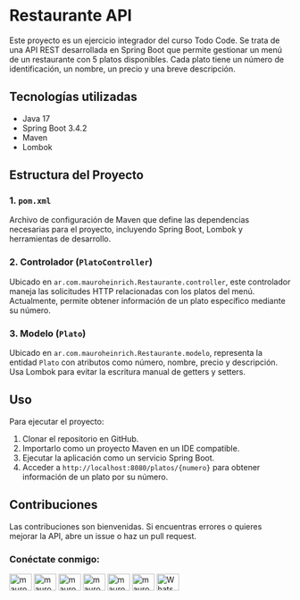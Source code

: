 # Restaurante API

Este proyecto es un ejercicio integrador del curso Todo Code. Se trata de una API REST desarrollada en Spring Boot que permite gestionar un menú de un restaurante con 5 platos disponibles. Cada plato tiene un número de identificación, un nombre, un precio y una breve descripción.

## Tecnologías utilizadas
- Java 17
- Spring Boot 3.4.2
- Maven
- Lombok

## Estructura del Proyecto

### 1. `pom.xml`
Archivo de configuración de Maven que define las dependencias necesarias para el proyecto, incluyendo Spring Boot, Lombok y herramientas de desarrollo.

### 2. Controlador (`PlatoController`)
Ubicado en `ar.com.mauroheinrich.Restaurante.controller`, este controlador maneja las solicitudes HTTP relacionadas con los platos del menú. Actualmente, permite obtener información de un plato específico mediante su número.

### 3. Modelo (`Plato`)
Ubicado en `ar.com.mauroheinrich.Restaurante.modelo`, representa la entidad `Plato` con atributos como número, nombre, precio y descripción. Usa Lombok para evitar la escritura manual de getters y setters.

## Uso
Para ejecutar el proyecto:
1. Clonar el repositorio en GitHub.
2. Importarlo como un proyecto Maven en un IDE compatible.
3. Ejecutar la aplicación como un servicio Spring Boot.
4. Acceder a `http://localhost:8080/platos/{numero}` para obtener información de un plato por su número.

## Contribuciones
Las contribuciones son bienvenidas. Si encuentras errores o quieres mejorar la API, abre un issue o haz un pull request.
<h3 align="left">Conéctate conmigo:</h3>
<p align="left">
  <a href="https://twitter.com/mauroheinrich" target="_blank"><img align="center" src="https://raw.githubusercontent.com/rahuldkjain/github-profile-readme-generator/master/src/images/icons/Social/twitter.svg" alt="mauroheinrich" height="30" width="40" /></a>
  <a href="https://linkedin.com/in/mauroheinrich" target="_blank"><img align="center" src="https://raw.githubusercontent.com/rahuldkjain/github-profile-readme-generator/master/src/images/icons/Social/linked-in-alt.svg" alt="mauroheinrich" height="30" width="40" /></a>
  <a href="https://stackoverflow.com/users/20105268/mauro-heinrich" target="_blank"><img align="center" src="https://raw.githubusercontent.com/rahuldkjain/github-profile-readme-generator/master/src/images/icons/Social/stack-overflow.svg" alt="mauroheinrich" height="30" width="40" /></a>
  <a href="https://fb.com/mauroheinrich" target="_blank"><img align="center" src="https://raw.githubusercontent.com/rahuldkjain/github-profile-readme-generator/master/src/images/icons/Social/facebook.svg" alt="mauroheinrich" height="30" width="40" /></a>
  <a href="https://instagram.com/mauroheinrich" target="_blank"><img align="center" src="https://raw.githubusercontent.com/rahuldkjain/github-profile-readme-generator/master/src/images/icons/Social/instagram.svg" alt="mauroheinrich" height="30" width="40" /></a>
  <a href="https://discord.gg/mauroheinrich" target="_blank"><img align="center" src="https://raw.githubusercontent.com/rahuldkjain/github-profile-readme-generator/master/src/images/icons/Social/discord.svg" alt="mauroheinrich" height="30" width="40" /></a>
  <a href="https://wa.me/5493436201089" target="_blank"><img align="center" src="https://raw.githubusercontent.com/rahuldkjain/github-profile-readme-generator/master/src/images/icons/Social/whatsapp.svg" alt="WhatsApp" height="30" width="40" /></a>
</p>

